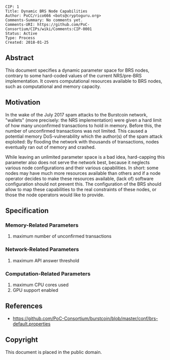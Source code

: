     CIP: 1
    Title: Dynamic BRS Node Capabilities
    Author: PoCC/rico666 <bots@cryptoguru.org>
    Comments-Summary: No comments yet.
    Comments-URI: https://github.com/PoC-Consortium/CIPs/wiki/Comments:CIP-0001
    Status: Active
    Type: Process
    Created: 2018-01-25

## Abstract

This document specifies a dynamic parameter space for BRS nodes,
contrary to some hard-coded values of the current NRS/pre-BRS
implementation. It covers computational resources available to BRS
nodes, such as computational and memory capacity.

## Motivation

In the wake of the July 2017 spam attacks to the Burstcoin network,
"wallets" (more precisely: the NRS implementation) were given a hard
limit of how many unconfirmed transactions to hold in memory. Before
this, the number of unconfirmed transactions was not limited. This
caused a potential memory DoS-vulnerability which the author(s) of the
spam attack exploited: By flooding the network with thousands of
transactions, nodes eventually ran out of memory and crashed.

While leaving an unlimited parameter space is a bad idea, hard-capping
this parameter also does not serve the network best, because it
neglects various node configurations and their various
capabilities. In short: some nodes may have much more resources
available than others and if a node operator decides to make these
resources available, (lack of) software configuration should not
prevent this. The configuration of the BRS should allow to map these
capabilities to the real constraints of these nodes, or those the node
operators would like to provide.

## Specification

### Memory-Related Parameters

1. maximum number of unconfirmed transactions

### Network-Related Parameters

1. maximum API answer threshold

### Computation-Related Parameters

1. maximum CPU cores used
2. GPU support enabled

## References

* https://github.com/PoC-Consortium/burstcoin/blob/master/conf/brs-default.properties

## Copyright

This document is placed in the public domain.
